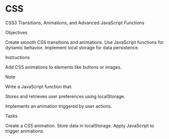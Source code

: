 # CSS
 
 CSS3 Transitions, Animations, and Advanced JavaScript Functions

Objectives

Create smooth CSS transitions and animations. Use JavaScript functions for dynamic behavior. Implement local storage for data persistence.

Instructions

Add CSS animations to elements like buttons or images.

Note

Write a JavaScript function that:

Stores and retrieves user preferences using localStorage.

Implements an animation triggered by user actions.

Tasks

Create a CSS animation. Store data in localStorage. Apply JavaScript to trigger animations.
